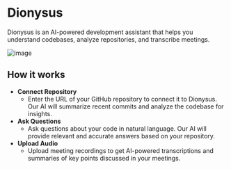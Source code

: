 # Dionysus

Dionysus is an AI-powered development assistant that helps you understand codebases, analyze repositories, and transcribe meetings.

![image](https://github.com/user-attachments/assets/edc5e414-ff90-4cb1-8cd2-fb930dd32889)

## How it works

- **Connect Repository**
    - Enter the URL of your GitHub repository to connect it to Dionysus. Our AI will summarize recent commits and analyze the codebase for insights.
- **Ask Questions**
    -  Ask questions about your code in natural language. Our AI will provide relevant and accurate answers based on your repository.
- **Upload Audio**
    -  Upload meeting recordings to get AI-powered transcriptions and summaries of key points discussed in your meetings.
